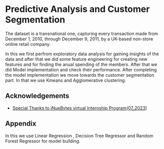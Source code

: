 
# Predictive Analysis and Customer Segmentation

The dataset is a transnational one, capturing every transaction made from December 1, 2010, through December 9, 2011, by a UK-based non-store online retail company. 

In this we first perfrom exploratory data analysis for gaining insights of the data and after that we did some feature engineering for creating new features and for finding the anual spending of the members.
After that we did Model implementation and check their performance.
After completing the model implementation we move towards the customer segmentation part. In that we use Kmeans and Agglomerative clustering.


## Acknowledgements

 - [Special Thanks to iNueBytes virtual Internship Program(07_2023)](https://ineubytes.com/)
 





## Appendix

In this we use Linear Regression , Decision Tree Regressor and Random Forest Regressor for model building.






